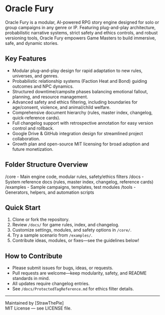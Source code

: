 # Oracle Fury

Oracle Fury is a modular, AI-powered RPG story engine designed for solo or group campaigns in any genre or IP. Featuring plug-and-play architecture, probabilistic narrative systems, strict safety and ethics controls, and robust versioning tools, Oracle Fury empowers Game Masters to build immersive, safe, and dynamic stories.

## Key Features

- Modular plug-and-play design for rapid adaptation to new rules, universes, and genres.
- Probabilistic relationship systems (Faction Heat and Bond) guiding outcomes and NPC dynamics.
- Structured downtime/campsite phases balancing emotional fallout, planning, and resource management.
- Advanced safety and ethics filtering, including boundaries for age/consent, violence, and animal/child welfare.
- Comprehensive document hierarchy (rules, master index, changelog, quick-reference cards).
- Full changelog support with retrospective annotation for easy version control and rollback.
- Google Drive & GitHub integration design for streamlined project collaboration.
- Growth plan and open-source MIT licensing for broad adoption and future monetization.

## Folder Structure Overview

/core - Main engine code, modular rules, safety/ethics filters
/docs - System reference docs (rules, master index, changelog, reference cards)
/examples - Sample campaigns, templates, test modules
/tools - Generators, helpers, and automation scripts


## Quick Start

1. Clone or fork the repository.
2. Review `/docs/` for game rules, index, and changelog.
3. Customize settings, modules, and safety options in `/core/`.
4. Try a sample scenario from `/examples/`.
5. Contribute ideas, modules, or fixes—see the guidelines below!

## How to Contribute

- Please submit issues for bugs, ideas, or requests.
- Pull requests are welcome—keep modularity, safety, and README standards in mind.
- All updates require changelog entries.
- See `/docs/ProtectedTagReference.md` for ethics filter details.

---

Maintained by [StrawThePie]  
MIT License — see LICENSE file.  
